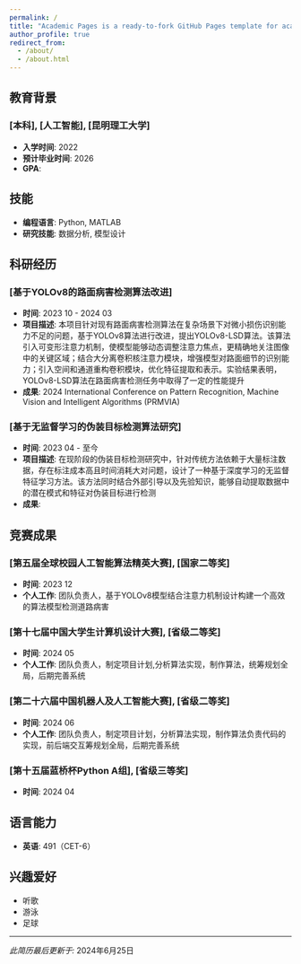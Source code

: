 ```yaml
---
permalink: /
title: "Academic Pages is a ready-to-fork GitHub Pages template for academic personal websites"
author_profile: true
redirect_from: 
  - /about/
  - /about.html
---
```


## 教育背景

### [本科], [人工智能], [昆明理工大学]
- **入学时间**: 2022
- **预计毕业时间**: 2026
- **GPA**:

## 技能

- **编程语言**: Python, MATLAB
- **研究技能**: 数据分析, 模型设计

## 科研经历

### [基于YOLOv8的路面病害检测算法改进]
- **时间**: 2023 10 - 2024 03
- **项目描述**: 本项目针对现有路面病害检测算法在复杂场景下对微小损伤识别能力不足的问题，基于YOLOv8算法进行改进，提出YOLOv8-LSD算法。该算法引入可变形注意力机制，使模型能够动态调整注意力焦点，更精确地关注图像中的关键区域；结合大分离卷积核注意力模块，增强模型对路面细节的识别能力；引入空间和通道重构卷积模块，优化特征提取和表示。实验结果表明，YOLOv8-LSD算法在路面病害检测任务中取得了一定的性能提升
- **成果**: 2024 International Conference on Pattern Recognition, Machine Vision and Intelligent Algorithms (PRMVIA)
### [基于无监督学习的伪装目标检测算法研究]
- **时间**: 2023 04 - 至今
- **项目描述**: 在现阶段的伪装目标检测研究中，针对传统方法依赖于大量标注数据，存在标注成本高且时间消耗大对问题，设计了一种基于深度学习的无监督特征学习方法。该方法同时结合外部引导以及先验知识，能够自动提取数据中的潜在模式和特征对伪装目标进行检测
- **成果**: 

## 竞赛成果

### [第五届全球校园人工智能算法精英大赛], [国家二等奖]
- **时间**: 2023 12
- **个人工作**: 团队负责人，基于YOLOv8模型结合注意力机制设计构建一个高效的算法模型检测道路病害
### [第十七届中国大学生计算机设计大赛], [省级二等奖]
- **时间**: 2024 05
- **个人工作**: 团队负责人，制定项目计划,分析算法实现，制作算法，统筹规划全局，后期完善系统
### [第二十六届中国机器人及人工智能大赛], [省级二等奖]
- **时间**: 2024 06
- **个人工作**: 团队负责人，制定项目计划，分析算法实现，制作算法负责代码的实现，前后端交互筹规划全局，后期完善系统
### [第十五届蓝桥杯Python A组], [省级三等奖]
- **时间**: 2024 04

## 语言能力

- **英语**: 491（CET-6）

## 兴趣爱好

- 听歌
- 游泳
- 足球

---

*此简历最后更新于:* 2024年6月25日
